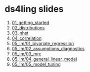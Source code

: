 ds4ling slides
================

1.  [01\_getting\_started](https://ds4ling.github.io/slides/01_getting_started/)
2.  [02\_distributions](https://ds4ling.github.io/slides/02_distributions/)
3.  [03\_nhst](https://ds4ling.github.io/slides/03_nhst/)
4.  [04\_correlation](https://ds4ling.github.io/slides/04_correlation/)
5.  [05\_lm/01\_bivariate\_regression](https://ds4ling.github.io/slides/05_lm/01_bivariate_regression/)
6.  [05\_lm/02\_assumptions\_diagnostics](https://ds4ling.github.io/slides/05_lm/02_assumptions_diagnostics/)
7.  [05\_lm/03\_mrc](https://ds4ling.github.io/slides/05_lm/03_mrc/)
8.  [05\_lm/04\_general\_linear\_model](https://ds4ling.github.io/slides/05_lm/04_general_linear_model/)
9.  [05\_lm/05\_model\_tuning](https://ds4ling.github.io/slides/05_lm/05_model_tuning/)
